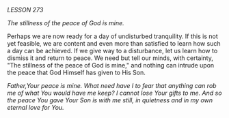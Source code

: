 *LESSON 273*

*The stillness of the peace of God is mine.*

Perhaps we are now ready for a day of undisturbed tranquility. If this is not yet feasible, we are content and even more than satisfied to learn how such a day can be achieved. If we give way to a disturbance, let us learn how to dismiss it and return to peace. We need but tell our minds, with certainty, "The stillness of the peace of God is mine," and nothing can intrude upon the peace that God Himself has given to His Son.

_Father,Your peace is mine. What need have I to fear that anything can rob me of what You would have me keep? I cannot lose Your gifts to me. And so the peace You gave Your Son is with me still, in quietness and in my own eternal love for You._